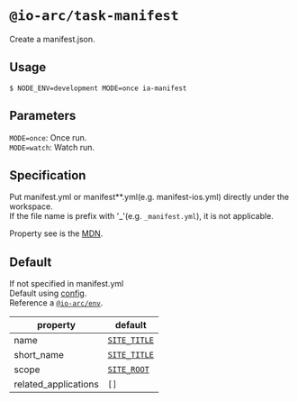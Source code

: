 # `@io-arc/task-manifest`

Create a manifest.json.

## Usage

```
$ NODE_ENV=development MODE=once ia-manifest
```

## Parameters

`MODE=once`: Once run.  
`MODE=watch`: Watch run.

## Specification

Put manifest.yml or manifest\*\*.yml(e.g. manifest-ios.yml) directly under the workspace.  
If the file name is prefix with '\_'(e.g. `_manifest.yml`), it is not applicable.

Property see is the [MDN](https://developer.mozilla.org/ja/docs/Web/Manifest).

## Default

If not specified in manifest.yml  
Default using [config](https://www.npmjs.com/package/node-config).  
Reference a [`@io-arc/env`](https://github.com/io-arc/io-arc/packages/env).

| property             | default                                                                   |
| -------------------- | ------------------------------------------------------------------------- |
| name                 | [`SITE_TITLE`](https://github.com/io-arc/io-arc/packages/env#site_title) |
| short_name           | [`SITE_TITLE`](https://github.com/io-arc/io-arc/packages/env#site_title) |
| scope                | [`SITE_ROOT`](https://github.com/io-arc/io-arc/packages/env#site_root)    |
| related_applications | `[]`                                                                      |
